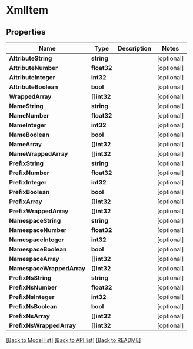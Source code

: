 # XmlItem

## Properties

Name | Type | Description | Notes
------------ | ------------- | ------------- | -------------
**AttributeString** | **string** |  | [optional] 
**AttributeNumber** | **float32** |  | [optional] 
**AttributeInteger** | **int32** |  | [optional] 
**AttributeBoolean** | **bool** |  | [optional] 
**WrappedArray** | **[]int32** |  | [optional] 
**NameString** | **string** |  | [optional] 
**NameNumber** | **float32** |  | [optional] 
**NameInteger** | **int32** |  | [optional] 
**NameBoolean** | **bool** |  | [optional] 
**NameArray** | **[]int32** |  | [optional] 
**NameWrappedArray** | **[]int32** |  | [optional] 
**PrefixString** | **string** |  | [optional] 
**PrefixNumber** | **float32** |  | [optional] 
**PrefixInteger** | **int32** |  | [optional] 
**PrefixBoolean** | **bool** |  | [optional] 
**PrefixArray** | **[]int32** |  | [optional] 
**PrefixWrappedArray** | **[]int32** |  | [optional] 
**NamespaceString** | **string** |  | [optional] 
**NamespaceNumber** | **float32** |  | [optional] 
**NamespaceInteger** | **int32** |  | [optional] 
**NamespaceBoolean** | **bool** |  | [optional] 
**NamespaceArray** | **[]int32** |  | [optional] 
**NamespaceWrappedArray** | **[]int32** |  | [optional] 
**PrefixNsString** | **string** |  | [optional] 
**PrefixNsNumber** | **float32** |  | [optional] 
**PrefixNsInteger** | **int32** |  | [optional] 
**PrefixNsBoolean** | **bool** |  | [optional] 
**PrefixNsArray** | **[]int32** |  | [optional] 
**PrefixNsWrappedArray** | **[]int32** |  | [optional] 

[[Back to Model list]](../README.md#documentation-for-models) [[Back to API list]](../README.md#documentation-for-api-endpoints) [[Back to README]](../README.md)



